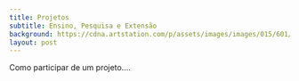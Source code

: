 ```yaml
---
title: Projetos
subtitle: Ensino, Pesquisa e Extensão
background: https://cdna.artstation.com/p/assets/images/images/015/601/246/large/stephen-cornu-ecrivain-final-x.jpg
layout: post
---
```


Como participar de um projeto....